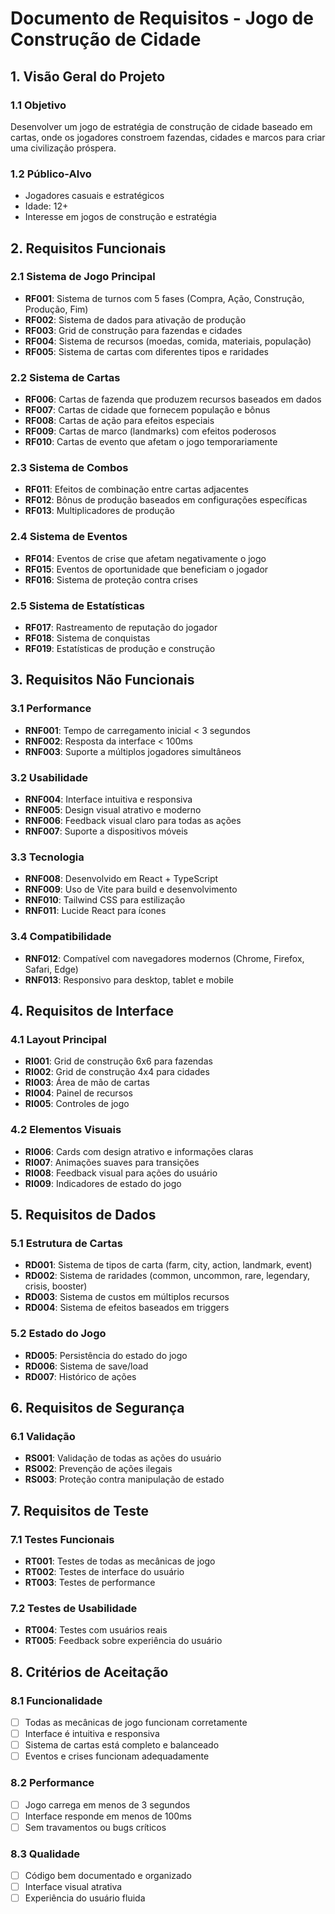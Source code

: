 # Documento de Requisitos - Jogo de Construção de Cidade

## 1. Visão Geral do Projeto

### 1.1 Objetivo
Desenvolver um jogo de estratégia de construção de cidade baseado em cartas, onde os jogadores constroem fazendas, cidades e marcos para criar uma civilização próspera.

### 1.2 Público-Alvo
- Jogadores casuais e estratégicos
- Idade: 12+
- Interesse em jogos de construção e estratégia

## 2. Requisitos Funcionais

### 2.1 Sistema de Jogo Principal
- **RF001**: Sistema de turnos com 5 fases (Compra, Ação, Construção, Produção, Fim)
- **RF002**: Sistema de dados para ativação de produção
- **RF003**: Grid de construção para fazendas e cidades
- **RF004**: Sistema de recursos (moedas, comida, materiais, população)
- **RF005**: Sistema de cartas com diferentes tipos e raridades

### 2.2 Sistema de Cartas
- **RF006**: Cartas de fazenda que produzem recursos baseados em dados
- **RF007**: Cartas de cidade que fornecem população e bônus
- **RF008**: Cartas de ação para efeitos especiais
- **RF009**: Cartas de marco (landmarks) com efeitos poderosos
- **RF010**: Cartas de evento que afetam o jogo temporariamente

### 2.3 Sistema de Combos
- **RF011**: Efeitos de combinação entre cartas adjacentes
- **RF012**: Bônus de produção baseados em configurações específicas
- **RF013**: Multiplicadores de produção

### 2.4 Sistema de Eventos
- **RF014**: Eventos de crise que afetam negativamente o jogo
- **RF015**: Eventos de oportunidade que beneficiam o jogador
- **RF016**: Sistema de proteção contra crises

### 2.5 Sistema de Estatísticas
- **RF017**: Rastreamento de reputação do jogador
- **RF018**: Sistema de conquistas
- **RF019**: Estatísticas de produção e construção

## 3. Requisitos Não Funcionais

### 3.1 Performance
- **RNF001**: Tempo de carregamento inicial < 3 segundos
- **RNF002**: Resposta da interface < 100ms
- **RNF003**: Suporte a múltiplos jogadores simultâneos

### 3.2 Usabilidade
- **RNF004**: Interface intuitiva e responsiva
- **RNF005**: Design visual atrativo e moderno
- **RNF006**: Feedback visual claro para todas as ações
- **RNF007**: Suporte a dispositivos móveis

### 3.3 Tecnologia
- **RNF008**: Desenvolvido em React + TypeScript
- **RNF009**: Uso de Vite para build e desenvolvimento
- **RNF010**: Tailwind CSS para estilização
- **RNF011**: Lucide React para ícones

### 3.4 Compatibilidade
- **RNF012**: Compatível com navegadores modernos (Chrome, Firefox, Safari, Edge)
- **RNF013**: Responsivo para desktop, tablet e mobile

## 4. Requisitos de Interface

### 4.1 Layout Principal
- **RI001**: Grid de construção 6x6 para fazendas
- **RI002**: Grid de construção 4x4 para cidades
- **RI003**: Área de mão de cartas
- **RI004**: Painel de recursos
- **RI005**: Controles de jogo

### 4.2 Elementos Visuais
- **RI006**: Cards com design atrativo e informações claras
- **RI007**: Animações suaves para transições
- **RI008**: Feedback visual para ações do usuário
- **RI009**: Indicadores de estado do jogo

## 5. Requisitos de Dados

### 5.1 Estrutura de Cartas
- **RD001**: Sistema de tipos de carta (farm, city, action, landmark, event)
- **RD002**: Sistema de raridades (common, uncommon, rare, legendary, crisis, booster)
- **RD003**: Sistema de custos em múltiplos recursos
- **RD004**: Sistema de efeitos baseados em triggers

### 5.2 Estado do Jogo
- **RD005**: Persistência do estado do jogo
- **RD006**: Sistema de save/load
- **RD007**: Histórico de ações

## 6. Requisitos de Segurança

### 6.1 Validação
- **RS001**: Validação de todas as ações do usuário
- **RS002**: Prevenção de ações ilegais
- **RS003**: Proteção contra manipulação de estado

## 7. Requisitos de Teste

### 7.1 Testes Funcionais
- **RT001**: Testes de todas as mecânicas de jogo
- **RT002**: Testes de interface do usuário
- **RT003**: Testes de performance

### 7.2 Testes de Usabilidade
- **RT004**: Testes com usuários reais
- **RT005**: Feedback sobre experiência do usuário

## 8. Critérios de Aceitação

### 8.1 Funcionalidade
- [ ] Todas as mecânicas de jogo funcionam corretamente
- [ ] Interface é intuitiva e responsiva
- [ ] Sistema de cartas está completo e balanceado
- [ ] Eventos e crises funcionam adequadamente

### 8.2 Performance
- [ ] Jogo carrega em menos de 3 segundos
- [ ] Interface responde em menos de 100ms
- [ ] Sem travamentos ou bugs críticos

### 8.3 Qualidade
- [ ] Código bem documentado e organizado
- [ ] Interface visual atrativa
- [ ] Experiência do usuário fluida 